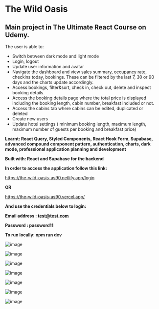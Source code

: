 # The Wild Oasis

## Main project in The Ultimate React Course on Udemy.

The user is able to:
 - Switch between dark mode and light mode
 - Login, logout
 - Update user information and avatar
 - Navigate the dashboard and view sales summary, occupancy rate, checkins today, bookings. These can be filtered by the last 7, 30 or 90 days and the charts update accordingly.
 - Access bookings, filter&sort, check in, check out, delete and inspect booking details.
 - Access the booking details page where the total price is displayed including the booking length, cabin number, breakfast included or not.
 - Access the cabins tab where cabins can be edited, duplicated or deleted
 - Create new users
 - Update hotel settings ( minimum booking length, maximum length, maximum number of guests per booking and breakfast price)

**Learnt: React Query, Styled Components, React Hook Form, Supabase, advanced compound component pattern, authentication, charts, dark mode, professional application planning and development**

**Built with: React and Supabase for the backend**

**In order to access the application follow this link:**

https://the-wild-oasis-as90.netlify.app/login

**OR**

https://the-wild-oasis-as90.vercel.app/

**And use the credentials below to login:**

**Email address : test@test.com**

**Password : password11**

**To run locally: npm run dev**

![image](https://github.com/adrians90/the-wild-oasis/assets/128593202/0679eef4-5f6f-4549-b2e9-522d3dbec657)

![image](https://github.com/adrians90/the-wild-oasis/assets/128593202/1e1487dc-cfbf-4bf4-a6b9-d8e0dd2674a7)

![image](https://github.com/adrians90/the-wild-oasis/assets/128593202/c3bf63eb-442c-4cf9-b0fa-594eca2ba2e7)

![image](https://github.com/adrians90/the-wild-oasis/assets/128593202/9de0422d-0c7a-4c97-82f8-a3025c0d9305)

![image](https://github.com/adrians90/the-wild-oasis/assets/128593202/23d5764b-3c9f-423f-ab72-4a6a28791bc0)

![image](https://github.com/adrians90/the-wild-oasis/assets/128593202/7ce64260-1985-4c18-9bf5-d3030c7060ab)

![image](https://github.com/adrians90/the-wild-oasis/assets/128593202/8c2f9863-a72f-49bc-aea8-6574d5387e26)








